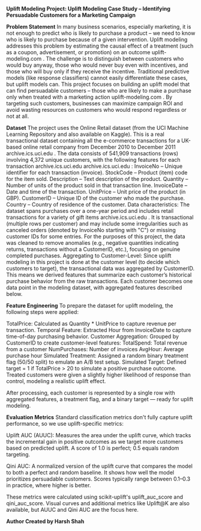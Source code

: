 **Uplift Modeling
Project: Uplift Modeling Case Study – Identifying Persuadable Customers for a Marketing Campaign**

**Problem Statement** 
In many business scenarios, especially marketing, it is not enough to predict who is likely to purchase a product – we need to know who is likely to purchase because of a given intervention. Uplift modeling addresses this problem by estimating the causal effect of a treatment (such as a coupon, advertisement, or promotion) on an outcome uplift-modeling.com . The challenge is to distinguish between customers who would buy anyway, those who would never buy even with incentives, and those who will buy only if they receive the incentive. Traditional predictive models (like response classifiers) cannot easily differentiate these cases, but uplift models can. This project focuses on building an uplift model that can find persuadable customers – those who are likely to make a purchase only when treated with a marketing action uplift-modeling.com . By targeting such customers, businesses can maximize campaign ROI and avoid wasting resources on customers who would respond regardless or not at all.

**Dataset** 
The project uses the Online Retail dataset (from the UCI Machine Learning Repository and also available on Kaggle). This is a real transactional dataset containing all the e-commerce transactions for a UK-based online retail company from December 2010 to December 2011 archive.ics.uci.edu . The data consists of 541,909 transactions (rows) involving 4,372 unique customers, with the following features for each transaction archive.ics.uci.edu archive.ics.uci.edu : InvoiceNo – Unique identifier for each transaction (invoice). StockCode – Product (item) code for the item sold. Description – Text description of the product. Quantity – Number of units of the product sold in that transaction line. InvoiceDate – Date and time of the transaction. UnitPrice – Unit price of the product (in GBP). CustomerID – Unique ID of the customer who made the purchase. Country – Country of residence of the customer. Data characteristics: The dataset spans purchases over a one-year period and includes retail transactions for a variety of gift items archive.ics.uci.edu . It is transactional (multiple rows per customer) and may include some irregularities such as canceled orders (denoted by InvoiceNo starting with "C") or missing customer IDs for some entries. For the purposes of this project, the data was cleaned to remove anomalies (e.g., negative quantities indicating returns, transactions without a CustomerID, etc.), focusing on genuine completed purchases. Aggregating to Customer-Level: Since uplift modeling in this project is done at the customer level (to decide which customers to target), the transactional data was aggregated by CustomerID. This means we derived features that summarize each customer’s historical purchase behavior from the raw transactions. Each customer becomes one data point in the modeling dataset, with aggregated features described below.

**Feature Engineering**
To prepare the dataset for uplift modeling, the following steps were applied:

TotalPrice: Calculated as Quantity * UnitPrice to capture revenue per transaction. Temporal Feature: Extracted Hour from InvoiceDate to capture time-of-day purchasing behavior. Customer Aggregation: Grouped by CustomerID to create customer-level features: TotalSpend: Total revenue from a customer NumPurchases: Number of invoices AvgHour: Average purchase hour Simulated Treatment: Assigned a random binary treatment flag (50/50 split) to emulate an A/B test setup. Simulated Target: Defined target = 1 if TotalPrice > 20 to simulate a positive purchase outcome. Treated customers were given a slightly higher likelihood of response than control, modeling a realistic uplift effect.

After processing, each customer is represented by a single row with aggregated features, a treatment flag, and a binary target — ready for uplift modeling.

**Evaluation Metrics**
Standard classification metrics don't fully capture uplift performance, so we use uplift-specific metrics:

Uplift AUC (AUUC): Measures the area under the uplift curve, which tracks the incremental gain in positive outcomes as we target more customers based on predicted uplift. A score of 1.0 is perfect; 0.5 equals random targeting.

Qini AUC: A normalized version of the uplift curve that compares the model to both a perfect and random baseline. It shows how well the model prioritizes persuadable customers. Scores typically range between 0.1–0.3 in practice, where higher is better.

These metrics were calculated using scikit-uplift's uplift_auc_score and qini_auc_score. Visual curves and additional metrics like Uplift@K are also available, but AUUC and Qini AUC are the focus here.

**Author Created by Harsh Shah**
